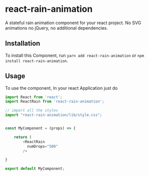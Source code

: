 # react-rain-animation
A stateful rain animation component for your react project. No SVG animations no jQuery, no additional dependencies.


## Installation

To install this Component, run `yarn add react-rain-animation` or `npm install react-rain-animation`.

## Usage

To use the component, In your react Application just do

```javascript
import React from 'react';
import ReactRain from 'react-rain-animation';

// import all the styles
import "react-rain-animation/lib/style.css";


const MyComponent = (props) => {

    return (
        <ReactRain
          numDrops="500"
        />

}

export default MyComponent;


```


